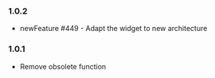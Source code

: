 ### 1.0.2
* newFeature #449 - Adapt the widget to new architecture

### 1.0.1
* Remove obsolete function